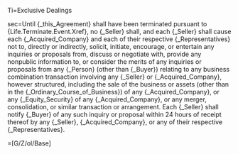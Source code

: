 Ti=Exclusive Dealings

sec=Until {_this_Agreement} shall have been terminated pursuant to {Life.Terminate.Event.Xref}, no {_Seller} shall, and each {_Seller} shall cause each {_Acquired_Company} and each of their respective {_Representatives} not to, directly or indirectly, solicit, initiate, encourage, or entertain any inquiries or proposals from, discuss or negotiate with, provide any nonpublic information to, or consider the merits of any inquiries or proposals from any {_Person} (other than {_Buyer}) relating to any business combination transaction involving any {_Seller} or {_Acquired_Company}, however structured, including the sale of the business or assets (other than in the {_Ordinary_Course_of_Business}) of any {_Acquired_Company}, or any {_Equity_Security} of any {_Acquired_Company}, or any merger, consolidation, or similar transaction or arrangement.  Each {_Seller} shall notify {_Buyer} of any such inquiry or proposal within 24 hours of receipt thereof by any {_Seller}, {_Acquired_Company}, or any of their respective {_Representatives}.

=[G/Z/ol/Base]
